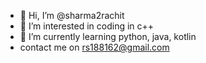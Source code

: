 - 👋 Hi, I’m @sharma2rachit
- 👀 I’m interested in coding in c++
- 🌱 I’m currently learning python, java, kotlin
- contact me on rs188162@gmail.com

<!---
sharma2rachit/sharma2rachit is a ✨ special ✨ repository because its `README.md` (this file) appears on your GitHub profile.
You can click the Preview link to take a look at your changes.
--->

